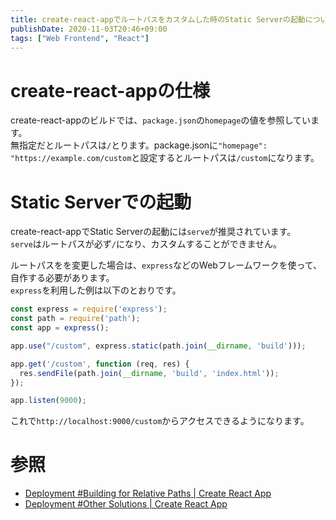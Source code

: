 ```yaml
---
title: create-react-appでルートパスをカスタムした時のStatic Serverの起動について
publishDate: 2020-11-03T20:46+09:00
tags: ["Web Frontend", "React"]
---
```


# create-react-appの仕様

create-react-appのビルドでは、`package.json`の`homepage`の値を参照しています。  
無指定だとルートパスは`/`とります。package.jsonに`"homepage": "https://example.com/custom`と設定するとルートパスは`/custom`になります。

# Static Serverでの起動

create-react-appでStatic Serverの起動には`serve`が推奨されています。  
`serve`はルートパスが必ず`/`になり、カスタムすることができません。  

ルートパスをを変更した場合は、`express`などのWebフレームワークを使って、自作する必要があります。  
`express`を利用した例は以下のとおりです。

```js
const express = require('express');
const path = require('path');
const app = express();

app.use("/custom", express.static(path.join(__dirname, 'build')));

app.get('/custom', function (req, res) {
  res.sendFile(path.join(__dirname, 'build', 'index.html'));
});

app.listen(9000);
```

これで`http://localhost:9000/custom`からアクセスできるようになります。

# 参照

- [Deployment #Building for Relative Paths | Create React App](https://create-react-app.dev/docs/deployment/#building-for-relative-paths)
- [Deployment #Other Solutions | Create React App](https://create-react-app.dev/docs/deployment/#other-solutions)

